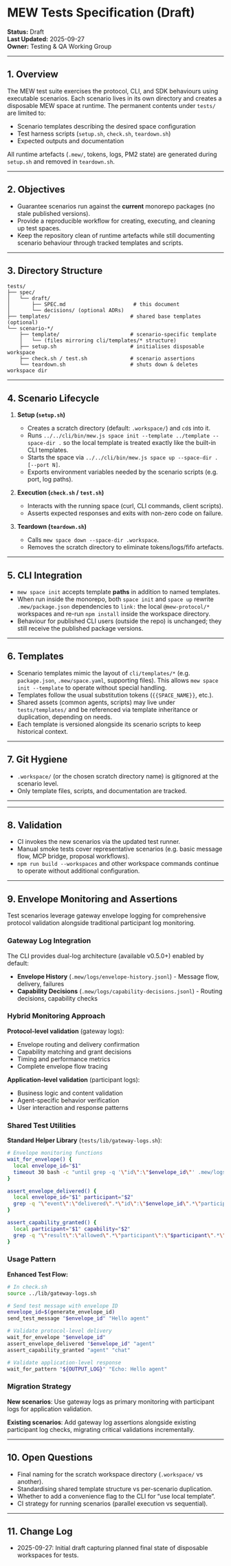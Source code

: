 # MEW Tests Specification (Draft)

**Status:** Draft  
**Last Updated:** 2025-09-27  
**Owner:** Testing & QA Working Group

---

## 1. Overview

The MEW test suite exercises the protocol, CLI, and SDK behaviours using executable
scenarios. Each scenario lives in its own directory and creates a disposable MEW
space at runtime. The permanent contents under `tests/` are limited to:

- Scenario templates describing the desired space configuration
- Test harness scripts (`setup.sh`, `check.sh`, `teardown.sh`)
- Expected outputs and documentation

All runtime artefacts (`.mew/`, tokens, logs, PM2 state) are generated during
`setup.sh` and removed in `teardown.sh`.

---

## 2. Objectives

- Guarantee scenarios run against the **current** monorepo packages (no stale
  published versions).
- Provide a reproducible workflow for creating, executing, and cleaning up test
  spaces.
- Keep the repository clean of runtime artefacts while still documenting scenario
  behaviour through tracked templates and scripts.

---

## 3. Directory Structure

```
tests/
├── spec/
│   └── draft/
│       ├── SPEC.md                      # this document
│       └── decisions/ (optional ADRs)
├── templates/                          # shared base templates (optional)
└── scenario-*/
    ├── template/                       # scenario-specific template
    │   └── (files mirroring cli/templates/* structure)
    ├── setup.sh                        # initialises disposable workspace
    ├── check.sh / test.sh              # scenario assertions
    └── teardown.sh                     # shuts down & deletes workspace dir
```

---

## 4. Scenario Lifecycle

1. **Setup (`setup.sh`)**
   - Creates a scratch directory (default: `.workspace/`) and `cd`s into it.
   - Runs `../../cli/bin/mew.js space init --template ../template --space-dir .` so the local template is treated exactly like the built-in CLI templates.
   - Starts the space via `../../cli/bin/mew.js space up --space-dir . [--port N]`.
   - Exports environment variables needed by the scenario scripts (e.g. port,
     log paths).

2. **Execution (`check.sh` / `test.sh`)**
   - Interacts with the running space (curl, CLI commands, client scripts).
   - Asserts expected responses and exits with non-zero code on failure.

3. **Teardown (`teardown.sh`)**
   - Calls `mew space down --space-dir .workspace`.
   - Removes the scratch directory to eliminate tokens/logs/fifo artefacts.

---

## 5. CLI Integration

- `mew space init` accepts template **paths** in addition to named templates.
- When run inside the monorepo, both `space init` and `space up` rewrite
  `.mew/package.json` dependencies to `link:` the local `@mew-protocol/*`
  workspaces and re-run `npm install` inside the workspace directory.
- Behaviour for published CLI users (outside the repo) is unchanged; they still
  receive the published package versions.

---

## 6. Templates

- Scenario templates mimic the layout of `cli/templates/*` (e.g. `package.json`,
  `.mew/space.yaml`, supporting files). This allows `mew space init --template`
  to operate without special handling.
- Templates follow the usual substitution tokens (`{{SPACE_NAME}}`, etc.).
- Shared assets (common agents, scripts) may live under `tests/templates/` and be
  referenced via template inheritance or duplication, depending on needs.
- Each template is versioned alongside its scenario scripts to keep historical
  context.

---

## 7. Git Hygiene

- `.workspace/` (or the chosen scratch directory name) is gitignored at the
  scenario level.
- Only template files, scripts, and documentation are tracked.

---

---

## 8. Validation

- CI invokes the new scenarios via the updated test runner.
- Manual smoke tests cover representative scenarios (e.g. basic message flow,
  MCP bridge, proposal workflows).
- `npm run build --workspaces` and other workspace commands continue to operate
  without additional configuration.

---

## 9. Envelope Monitoring and Assertions

Test scenarios leverage gateway envelope logging for comprehensive protocol validation alongside traditional participant log monitoring.

### Gateway Log Integration

The CLI provides dual-log architecture (available v0.5.0+) enabled by default:
- **Envelope History** (`.mew/logs/envelope-history.jsonl`) - Message flow, delivery, failures
- **Capability Decisions** (`.mew/logs/capability-decisions.jsonl`) - Routing decisions, capability checks

### Hybrid Monitoring Approach

**Protocol-level validation** (gateway logs):
- Envelope routing and delivery confirmation
- Capability matching and grant decisions
- Timing and performance metrics
- Complete envelope flow tracing

**Application-level validation** (participant logs):
- Business logic and content validation
- Agent-specific behavior verification
- User interaction and response patterns

### Shared Test Utilities

**Standard Helper Library** (`tests/lib/gateway-logs.sh`):
```bash
# Envelope monitoring functions
wait_for_envelope() {
  local envelope_id="$1"
  timeout 30 bash -c "until grep -q '\"id\":\"$envelope_id\"' .mew/logs/envelope-history.jsonl; do sleep 0.1; done"
}

assert_envelope_delivered() {
  local envelope_id="$1" participant="$2"
  grep -q "\"event\":\"delivered\".*\"id\":\"$envelope_id\".*\"participant\":\"$participant\"" .mew/logs/envelope-history.jsonl
}

assert_capability_granted() {
  local participant="$1" capability="$2"
  grep -q "\"result\":\"allowed\".*\"participant\":\"$participant\".*\"required_capability\":\"$capability\"" .mew/logs/capability-decisions.jsonl
}
```

### Usage Pattern

**Enhanced Test Flow:**
```bash
# In check.sh
source ../lib/gateway-logs.sh

# Send test message with envelope ID
envelope_id=$(generate_envelope_id)
send_test_message "$envelope_id" "Hello agent"

# Validate protocol-level delivery
wait_for_envelope "$envelope_id"
assert_envelope_delivered "$envelope_id" "agent"
assert_capability_granted "agent" "chat"

# Validate application-level response
wait_for_pattern "${OUTPUT_LOG}" "Echo: Hello agent"
```

### Migration Strategy

**New scenarios**: Use gateway logs as primary monitoring with participant logs for application validation.

**Existing scenarios**: Add gateway log assertions alongside existing participant log checks, migrating critical validations incrementally.

---

## 10. Open Questions

- Final naming for the scratch workspace directory (`.workspace/` vs another).
- Standardising shared template structure vs per-scenario duplication.
- Whether to add a convenience flag to the CLI for “use local template”.
- CI strategy for running scenarios (parallel execution vs sequential).

---

## 11. Change Log

- 2025-09-27: Initial draft capturing planned final state of disposable
  workspaces for tests.
